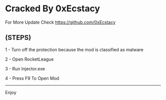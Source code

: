 # Cracked By 0xEcstacy

For More Update Check https://github.com/0xEcstacy


(STEPS)
---------------------

1 - Turn off the protection because the mod is classified as malware

2 - Open RocketLeague

3 - Run Injector.exe

4 - Press F9 To Open Mod

----------------------

Enjoy
